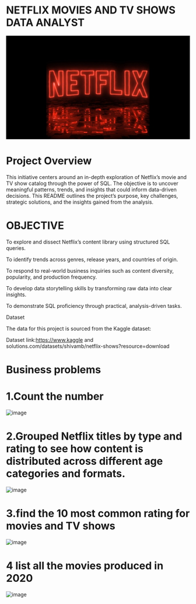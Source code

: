 # NETFLIX MOVIES AND TV SHOWS DATA ANALYST
![NETFLIX_LOGO](https://github.com/Mainabryan/NETFLIX-_PROJECT_-SQL-1/blob/main/NETFLIX%202.jpeg)

# Project Overview


This initiative centers around an in-depth exploration of Netflix’s movie and TV show catalog through the power of SQL. The objective is to uncover meaningful patterns, trends, and insights that could inform data-driven decisions. This README outlines the project’s purpose, key challenges, strategic solutions, and the insights gained from the analysis.

# OBJECTIVE


To explore and dissect Netflix’s content library using structured SQL queries.

To identify trends across genres, release years, and countries of origin.

To respond to real-world business inquiries such as content diversity, popularity, and production frequency.

To develop data storytelling skills by transforming raw data into clear insights.

To demonstrate SQL proficiency through practical, analysis-driven tasks.

Dataset

The data for this project is sourced from the Kaggle dataset:

Dataset link:https://www.kaggle and solutions.com/datasets/shivamb/netflix-shows?resource=download

# Business problems

# 1.Count the number 
![image](https://github.com/user-attachments/assets/a9371aeb-b4b7-4cb1-9b8a-2756d6d2580d)



 # 2.Grouped Netflix titles by type and rating to see how content is distributed across different age categories and formats.
![image](https://github.com/user-attachments/assets/7e0e1350-6f5c-4c83-9506-40bb27d0437c)


# 3.find the 10 most common rating for movies and TV shows
![image](https://github.com/user-attachments/assets/ad33e364-aeac-42e5-8fef-9d7c966b9384)


# 4 list all the movies produced in 2020
![image](https://github.com/user-attachments/assets/acced2d2-7d88-4faf-9d32-972519af77ed)






